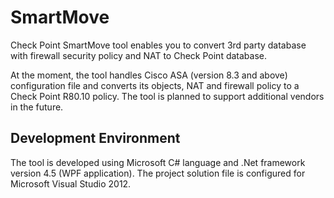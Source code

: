 # SmartMove
Check Point SmartMove tool enables you to convert 3rd party database with firewall security policy and NAT to Check Point database.

At the moment, the tool handles Cisco ASA (version 8.3 and above) configuration file and converts its objects, NAT and firewall policy to a Check Point R80.10 policy. The tool is planned to support additional vendors in the future.

## Development Environment
The tool is developed using Microsoft C# language and .Net framework version 4.5 (WPF application). The project solution file is configured for Microsoft Visual Studio 2012.
